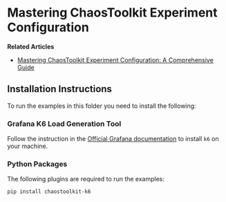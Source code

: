# Mastering ChaosToolkit Experiment Configuration

**Related Articles**
* [Mastering ChaosToolkit Experiment Configuration: A Comprehensive Guide](https://blog.devlearnops.com/mastering-chaostoolkit-experiment-configuration)

## Installation Instructions

To run the examples in this folder you need to install the following:

### Grafana K6 Load Generation Tool

Follow the instruction in the [Official Grafana documentation](https://k6.io/docs/get-started/installation/) to install `k6` on your machine.

### Python Packages

The following plugins are required to run the examples:

```shell
pip install chaostoolkit-k6
```
